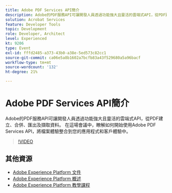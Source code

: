 ```yaml
---
title: Adobe PDF Services API簡介
description: Adobe的PDF服務API可讓開發人員透過功能強大且靈活的雲端式API，從PDF建立、合併、匯出及擷取資料。 在這場會議中，瞭解如何開始使用Adobe PDF Services API，將檔案體驗整合到您的應用程式和客戶體驗中。
solution: Acrobat Services
feature: Developer Tools
topic: Development
role: Developer, Architect
level: Experienced
kt: 9206
type: Event
exl-id: fffd2485-a373-43b0-a38e-5ed573c82cc1
source-git-commit: ca06e5a8b1602a7bcfb83a43f529680a5a96bacf
workflow-type: tm+mt
source-wordcount: '132'
ht-degree: 21%

---
```


# Adobe PDF Services API簡介

Adobe的PDF服務API可讓開發人員透過功能強大且靈活的雲端式API，從PDF建立、合併、匯出及擷取資料。 在這場會議中，瞭解如何開始使用Adobe PDF Services API，將檔案體驗整合到您的應用程式和客戶體驗中。


>[!VIDEO](https://video.tv.adobe.com/v/337601/?quality=12&learn=on&hidetitle=true)

## 其他資源

- [Adobe Experience Platform 文件](https://experienceleague.adobe.com/docs/experience-platform.html)
- [Adobe Experience Platform 概述](https://experienceleague.adobe.com/docs/experience-platform/landing/home.html?lang=zh-Hant)
- [Adobe Experience Platform 教學課程](https://experienceleague.adobe.com/docs/platform-learn/tutorials/overview.html?lang=zh-Hant)
